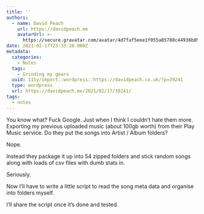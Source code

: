 ```yaml
---
title: ''
authors:
  - name: David Peach
    url: https://davidpeach.me
    avatarUrl: >-
      https://secure.gravatar.com/avatar/4d7faf5eee1f055a85788c44936b8995eaab6dfb004e7854ec747ccb272e91ee?s=96&d=mm&r=g
date: 2021-02-17T23:33:28.000Z
metadata:
  categories:
    - Notes
  tags:
    - Grinding my gears
  uuid: 11ty/import::wordpress::https://davidpeach.co.uk/?p=39241
  type: wordpress
  url: https://davidpeach.me/2021/02/17/39241/
tags:
  - notes
---
```

You know what? Fuck Google. Just when I think I couldn’t hate them more. Exporting my previous uploaded music (about 100gb worth) from their Play Music service. Do they put the songs into Artist / Album folders?

Nope.

Instead they package it up into 54 zipped folders and stick random songs along with loads of csv files with dumb stats in.

Seriously.

Now I’ll have to write a little script to read the song meta data and organise into folders myself.

I’ll share the script once it’s done and tested.